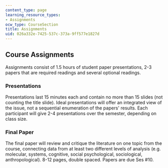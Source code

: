 ```yaml
---
content_type: page
learning_resource_types:
- Assignments
ocw_type: CourseSection
title: Assignments
uid: 026a332e-7425-537c-373a-9ff577e1827d
---
```


Course Assignments
------------------

Assignments consist of 1.5 hours of student paper presentations, 2-3 papers that are required readings and several optional readings.

### Presentations

Presentations last 15 minutes each and contain no more than 15 slides (not counting the title slide). Ideal presentations will offer an integrated view of the issue, not a sequential enumeration of the papers' results. Each participant will give 2-4 presentations over the semester, depending on class size.

### Final Paper

The final paper will review and critique the literature on one topic from the course, connecting data from at least two different levels of analysis (e.g. molecular, systems, cognitive, social psychological, sociological, anthropological). 8-12 pages, double spaced. Papers are due Ses #10.